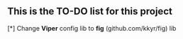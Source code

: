 ## This is the TO-DO list for this project

[*] Change **Viper** config lib to **fig** (github.com/kkyr/fig) lib
